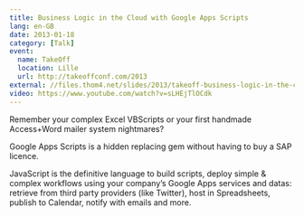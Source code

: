 ```yaml
---
title: Business Logic in the Cloud with Google Apps Scripts
lang: en-GB
date: 2013-01-18
category: [Talk]
event:
  name: TakeOff
  location: Lille
  url: http://takeoffconf.com/2013
external: //files.thom4.net/slides/2013/takeoff-business-logic-in-the-cloud-with-google-apps-scripts.pdf
video: https://www.youtube.com/watch?v=sLHEjTlOCdk
---
```


Remember your complex Excel VBScripts or your first handmade Access+Word mailer system nightmares?

Google Apps Scripts is a hidden replacing gem without having to buy a SAP licence.

JavaScript is the definitive language to build scripts, deploy simple & complex workflows using your company’s Google Apps services and datas: retrieve from third party providers (like Twitter), host in Spreadsheets, publish to Calendar, notify with emails and more.
